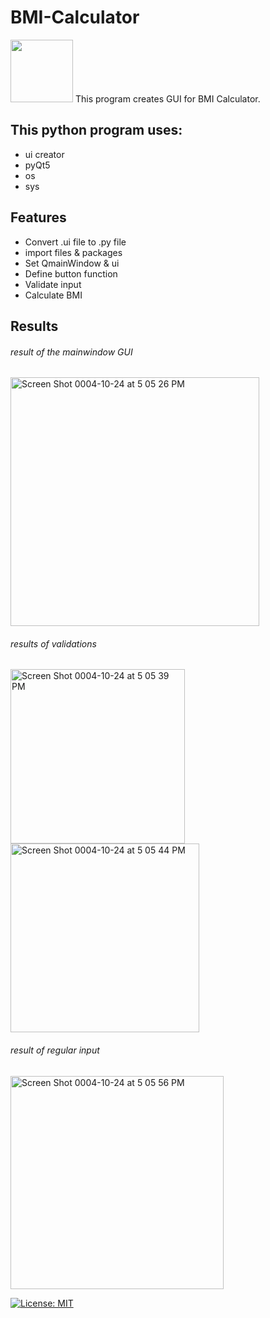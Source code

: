 # BMI-Calculator

<img src="https://user-images.githubusercontent.com/108591389/197639303-3fa795b1-a063-4f49-97ed-1013361740bb.jpg" width="100" height="100"> 
This program creates GUI for BMI Calculator.

## This python program uses:
- ui creator 
- pyQt5
- os
- sys

## Features

- Convert .ui file to .py file
- import files & packages
- Set QmainWindow & ui
- Define button function
- Validate input
- Calculate BMI

## Results
###### result of the mainwindow GUI
<img width="398" alt="Screen Shot 0004-10-24 at 5 05 26 PM" src="https://user-images.githubusercontent.com/108591389/197640958-2d094725-21a5-4067-9e8b-450b5d4e80c1.png">

###### results of validations 

<img width="279" alt="Screen Shot 0004-10-24 at 5 05 39 PM" src="https://user-images.githubusercontent.com/108591389/197641052-a38adfde-587f-4cfa-ba49-b8dacfb6e06a.png">
<img width="302" alt="Screen Shot 0004-10-24 at 5 05 44 PM" src="https://user-images.githubusercontent.com/108591389/197641086-5acd2f11-b6b4-4dcd-b2a9-bd96da0085fa.png">

###### result of regular input

<img width="341" alt="Screen Shot 0004-10-24 at 5 05 56 PM" src="https://user-images.githubusercontent.com/108591389/197641341-061f47ad-5506-4afc-9019-327511f63d33.png">

[![License: MIT](https://img.shields.io/badge/License-MIT-yellow.svg)](https://opensource.org/licenses/MIT)

